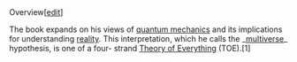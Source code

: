 ##
Overview[[edit](/w/index.php?title=The\_Fabric\_of\_Reality&action=edit&section=1
"Edit section: Overview")]

The book expands on his views of [quantum mechanics](/wiki/Quantum\_mechanics
"Quantum mechanics") and its implications for understanding
[reality](/wiki/Reality "Reality"). This interpretation, which he calls the
\_[multiverse](/wiki/Multiverse "Multiverse")\_ hypothesis, is one of a four-
strand [Theory of Everything](/wiki/Theory\_of\_Everything "Theory of
Everything") (TOE).[1]
